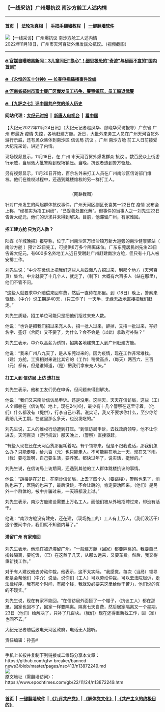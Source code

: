 ### 【一线采访】广州爆抗议 南沙方舱工人述内情
------------------------

#### [首页](https://github.com/gfw-breaker/banned-news3/blob/master/README.md) &nbsp;&nbsp;|&nbsp;&nbsp; [法轮功真相](https://github.com/begood0513/basic/blob/master/README.md)  &nbsp;&nbsp;|&nbsp;&nbsp; [手把手翻墙教程](https://github.com/gfw-breaker/guides/wiki)  &nbsp;&nbsp;|&nbsp;&nbsp; [一键翻墙软件](https://github.com/gfw-breaker/nogfw/blob/master/README.md)  



<div><img alt="【一线采访】广州爆抗议 南沙方舱工人述内情" class="attachment-djy_600_400 size-djy_600_400 wp-post-image" src="https://i.epochtimes.com/assets/uploads/2022/11/id13872424-2ea256ec087220bb16e370c81b09443d-600x400.png"/>
<div class="caption">
 2022年11月18日，广州市天河百货外爆发民众抗议。（视频截图）
</div></div><hr/>

#### [ 🔥  官媒自曝暗黑新闻：3儿童同日“换心”！细思极恐的“奇迹”与秘而不宣的“国内首创”](http://130.162.211.120:10000/videos/res1/news/../../res/Organs/index.html?202211250840)

#### [ 🔥  《永恒的五十分钟》— 长春电视插播事件改编](http://130.162.211.120:10000/videos/res1/news/../../res2/movies/index.html?202211250840)

#### [ 🔥  河南省郑州市富士康厂区爆发员工抗争，警察镇压，员工逼退武警](http://130.162.211.120:10000/videos/res1/news/../../res3/rebel/index.html?202211250840)

#### [ 🔥  【九評之七】评中国共产党的杀人历史](http://130.162.211.120:10000/videos/res1/news/../../res/jiuping/index.html?202211250840)

#### 网站代理：[大纪元时报](http://130.162.211.120:85/gb/?202211250840) &nbsp;|&nbsp; [新唐人电视台](http://130.162.211.120:8808/gb/?202211250840) &nbsp;|&nbsp; [看中国](http://130.162.211.120:8300/?202211250840)

<div><p>
 【大纪元2022年11月24日讯】（大纪元记者赵凤华、顾晓华采访报导）广东省
 <ok href="https://www.epochtimes.com/gb/tag/%E5%B9%BF%E5%B7%9E.html">
  广州
 </ok>
 市最近
 <ok href="https://www.epochtimes.com/gb/tag/%E7%96%AB%E6%83%85.html">
  疫情
 </ok>
 失控，各地赶建方舱。近日，大批外来务工人员在广州天河百货外游行示威，还有民众集体到南沙区
 <ok href="https://www.epochtimes.com/gb/tag/%E4%BF%A1%E8%AE%BF%E5%B1%80.html">
  信访局
 </ok>
 <ok href="https://www.epochtimes.com/gb/tag/%E6%8A%97%E8%AE%AE.html">
  抗议
 </ok>
 。广州
 <ok href="https://www.epochtimes.com/gb/tag/%E5%8D%97%E6%B2%99%E6%96%B9%E8%88%B1.html">
  南沙方舱
 </ok>
 前工人日前接受大纪元采访，讲述了内情。
</p>
<p>
 <center>
 </center>
 现场视频显示，11月18日，在
 <ok href="https://www.epochtimes.com/gb/tag/%E5%B9%BF%E5%B7%9E.html">
  广州
 </ok>
 市天河百货外爆发群众
 <ok href="https://www.epochtimes.com/gb/tag/%E6%8A%97%E8%AE%AE.html">
  抗议
 </ok>
 。数百民众上街游行示威，当局派大批警察到现场镇压。当晚，抗议者遭到警方驱赶。
</p>
<p>
 <center>
 </center>
 另有视频显示，11月20日开始，百余名外来打工人员在广州南沙区信访部门维权。他们在维权过程中，还遇到跳楼维权的另一群打工人。
</p>
<p>
 <ok href="https://i.epochtimes.com/assets/uploads/2022/11/id13872312-3ab20de28feda079ca2d73891a73b150.png">
  <img alt="" class="size-large wp-image-13872312 aligncenter" src="https://i.epochtimes.com/assets/uploads/2022/11/id13872312-3ab20de28feda079ca2d73891a73b150-600x718.png"/>
 </ok>
</p>
<p style="text-align: center;">
 （网路截图）
</p>
<p>
 针对广州发生的两起群体抗议事件，广州天河区副区长袁笑一22日在
 <ok href="https://www.epochtimes.com/gb/tag/%E7%96%AB%E6%83%85.html">
  疫情
 </ok>
 发布会上称，“经核实为招工纠纷”，“已妥善处置化解”。但事件的当事人之一刘先生23日告诉大纪元，他们的诉求并未得到解决。目前，他滞留广州，有家难回。
</p>
<h4>
 招工建方舱 只为充人数？
</h4>
<p>
 陆媒《羊城晚报》报导称，位于广州南沙区万顷沙镇万新大道旁的南沙健康驿站（
 <ok href="https://www.epochtimes.com/gb/tag/%E5%8D%97%E6%B2%99%E6%96%B9%E8%88%B1.html">
  南沙方舱
 </ok>
 ）预计22日完工，可提供8万多个隔离床位。广东东莞居民刘先生23日告诉大纪元，有600多名外地工人近日受聘赴广州赶建南沙方舱，但只有十几人被安排工作。
</p>
<p>
 刘先生说：“中介在微信上把我们这些人从四面八方招过来，到那个地方（天河百货）集合。中介就要了十几个人，就走了，（剩下）大概有六百多人（站在那里），他们不管不问。
</p>
<p>
 “这些人就要求中介赔偿来回车费，然后一直待在那里。到（18日）晚上，警察来驱赶。（中介）说工期是40天，（只工作了）一天半，无缘无故地直接把我们赶走。”
</p>
<p>
 刘先生质疑，招工单位可能只是把他们招过来充人数。
</p>
<p>
 他说：“也许是把我们招过来充人头，招一批人过来，辞掉，又招一批过来，写好名字、签好（合同）又不要了，为什么？会不会是（以此）拿政府补贴？”
</p>
<p>
 刘先生表示，中介以高薪为诱饵，招集各地建筑工人到广州赶建方舱。
</p>
<p>
 他说：“我来广州八九天了，是从东莞过来的。因为疫情，现在工作非常难找。（建）方舱，工资相对来说比其它的（工作）稍微高点，（每天）两百六、三百（元）都有，但是谁知道，（是）把我们拿来充人头。”
</p>
<h4>
 打工人到
 <ok href="https://www.epochtimes.com/gb/tag/%E4%BF%A1%E8%AE%BF%E5%B1%80.html">
  信访局
 </ok>
 上访 遭打压
</h4>
<p>
 刘先生表示，他和工友们仍在申诉，但问题未得到解决。
</p>
<p>
 他说：“我们又来南沙信访局申诉。还是没用。这两天，天天在信访局，这些（工）人全部躺在（信访局）地上，现在24小时，最少有十几个警察在这里守着。（他们）什么都没有（提供），行李自己带着。说实话，我又不要求你什么，至少你给我赔几天工期，在这里那么多天，也没发吃的。”
</p>
<p>
 刘先生说，工人的维权行动遭到打压。“到信访局申诉，去找政府领导，他不让你进去。天河百货（游行抗议）那天晚上，（警察）直接驱赶。
</p>
<p>
 “有些人现在还在天河百货那里耗着呢。有个领导来，但是不跟我说话，那我们怎么办？只能走喽，给六百（元）也只能走人。不可能躺在地上一天，现在又下雨。（我）要吃饭啊，自己要生活，要养家。都快过年了，说实话，挺惨的。”
</p>
<p>
 刘先生说，在信访局上访期间，还遇到其他的工人群体跳楼抗议的事情。
</p>
<p>
 他说：“跳楼是在21日，在南沙信访局，上去了四个人（要跳楼），警察也来了，消防也来了，医院的也来了，最后没跳，不会让跳的，肯定要劝回来。（他们）是另外一个群体的，被中介骗过来，一天班都没上过。”
</p>
<p>
 刘先生表示，南沙方舱建设需要上万名工人，而他们被从外地招聘过来，却没有活干。
</p>
<p>
 他说：“南沙方舱没有建完，还在建，（现场施工的）工人有上万人，（我们没活干）这个要问中介，我们就不知道内幕了。”
</p>
<h4>
 滞留广州 有家难回
</h4>
<p>
 刘先生表示，他现在被迫滞留广州。“一般建方舱（回家）都要隔离的。我要自己掏钱隔离，要吃饭，（已）在这熬了几天，从那么远来，又要车费。然后，我又得重新找工作。”
</p>
<p>
 对于有人建议他去劳动仲裁，他表示，这不太实际。“我感觉，每次（当局）领导都是会帮他们（中介）说话，说你们（工人）可以劳动仲裁，可以去法院起诉，走法律程序。我有那个时间，有那个钱，我就没必要来这里给你干苦力，他们说的真的不现实。”
</p>
<p>
 刘先生说，现在有家不能回。“在信访局外面搭了一个棚子，（抗议工人）都在那里。回家也回不了，回家一样要隔离。隔离七天自费，然后居家隔离又一个星期。23日（他们）给解决了，只补了几百块。（我们）现在还得重新找工作，回（家）也回不去。”
</p>
<p>
 大纪元记者随后致电天河区政府，电话无人接听。
</p>
<p>
 责任编辑：孙芸#
</p>
</div>
<hr/>
手机上长按并复制下列链接或二维码分享本文章：<br/>
https://github.com/gfw-breaker/banned-news3/blob/master/pages/nsc413/n13872249.md <br/>
<a href='https://github.com/gfw-breaker/banned-news3/blob/master/pages/nsc413/n13872249.md'><img src='https://github.com/gfw-breaker/banned-news3/blob/master/pages/nsc413/n13872249.md.png'/></a> <br/>
原文地址（需翻墙访问）：https://www.epochtimes.com/gb/22/11/24/n13872249.htm


------------------------
#### [首页](https://github.com/gfw-breaker/banned-news3/blob/master/README.md) &nbsp;|&nbsp; [一键翻墙软件](https://github.com/gfw-breaker/nogfw/blob/master/README.md) &nbsp;| [《九评共产党》](https://github.com/gfw-breaker/9ping.md/blob/master/README.md#九评之一评共产党是什么) | [《解体党文化》](https://github.com/gfw-breaker/jtdwh.md/blob/master/README.md) | [《共产主义的终极目的》](https://github.com/gfw-breaker/gczydzjmd.md/blob/master/README.md)


<img src='http://gfw-breaker.win/banned-news3/pages/nsc413/n13872249.md' width='0px' height='0px'/>
